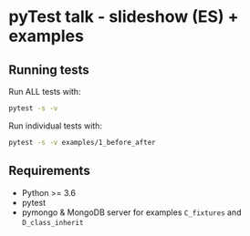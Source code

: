 # pyTest talk - slideshow (ES) + examples

## Running tests

Run ALL tests with:

```bash
pytest -s -v
```

Run individual tests with:

```bash
pytest -s -v examples/1_before_after
```

## Requirements

- Python >= 3.6
- pytest
- pymongo & MongoDB server for examples `C_fixtures` and `D_class_inherit`
